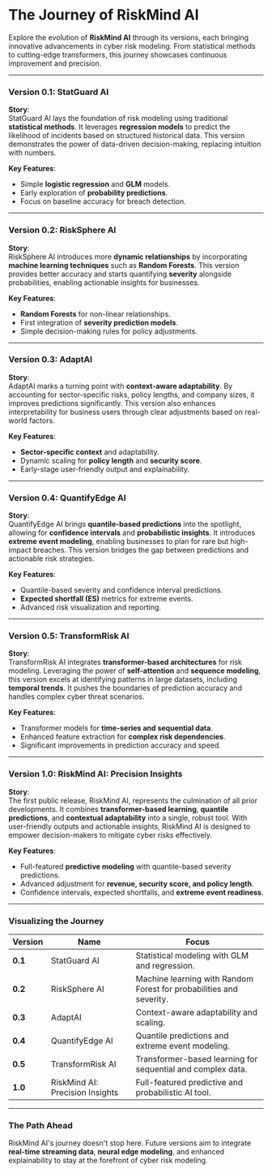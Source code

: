 # **The Journey of RiskMind AI**

Explore the evolution of **RiskMind AI** through its versions, each bringing innovative advancements in cyber risk modeling. From statistical methods to cutting-edge transformers, this journey showcases continuous improvement and precision.

---

### **Version 0.1: StatGuard AI**
**Story**:  
StatGuard AI lays the foundation of risk modeling using traditional **statistical methods**. It leverages **regression models** to predict the likelihood of incidents based on structured historical data. This version demonstrates the power of data-driven decision-making, replacing intuition with numbers.

**Key Features**:
- Simple **logistic regression** and **GLM** models.
- Early exploration of **probability predictions**.
- Focus on baseline accuracy for breach detection.

---

### **Version 0.2: RiskSphere AI**
**Story**:  
RiskSphere AI introduces more **dynamic relationships** by incorporating **machine learning techniques** such as **Random Forests**. This version provides better accuracy and starts quantifying **severity** alongside probabilities, enabling actionable insights for businesses.

**Key Features**:
- **Random Forests** for non-linear relationships.
- First integration of **severity prediction models**.
- Simple decision-making rules for policy adjustments.

---

### **Version 0.3: AdaptAI**
**Story**:  
AdaptAI marks a turning point with **context-aware adaptability**. By accounting for sector-specific risks, policy lengths, and company sizes, it improves predictions significantly. This version also enhances interpretability for business users through clear adjustments based on real-world factors.

**Key Features**:
- **Sector-specific context** and adaptability.
- Dynamic scaling for **policy length** and **security score**.
- Early-stage user-friendly output and explainability.

---

### **Version 0.4: QuantifyEdge AI**
**Story**:  
QuantifyEdge AI brings **quantile-based predictions** into the spotlight, allowing for **confidence intervals** and **probabilistic insights**. It introduces **extreme event modeling**, enabling businesses to plan for rare but high-impact breaches. This version bridges the gap between predictions and actionable risk strategies.

**Key Features**:
- Quantile-based severity and confidence interval predictions.
- **Expected shortfall (ES)** metrics for extreme events.
- Advanced risk visualization and reporting.

---

### **Version 0.5: TransformRisk AI**
**Story**:  
TransformRisk AI integrates **transformer-based architectures** for risk modeling. Leveraging the power of **self-attention** and **sequence modeling**, this version excels at identifying patterns in large datasets, including **temporal trends**. It pushes the boundaries of prediction accuracy and handles complex cyber threat scenarios.

**Key Features**:
- Transformer models for **time-series and sequential data**.
- Enhanced feature extraction for **complex risk dependencies**.
- Significant improvements in prediction accuracy and speed.

---

### **Version 1.0: RiskMind AI: Precision Insights**
**Story**:  
The first public release, RiskMind AI, represents the culmination of all prior developments. It combines **transformer-based learning**, **quantile predictions**, and **contextual adaptability** into a single, robust tool. With user-friendly outputs and actionable insights, RiskMind AI is designed to empower decision-makers to mitigate cyber risks effectively.

**Key Features**:
- Full-featured **predictive modeling** with quantile-based severity predictions.
- Advanced adjustment for **revenue, security score, and policy length**.
- Confidence intervals, expected shortfalls, and **extreme event readiness**.

---

### **Visualizing the Journey**

| **Version**      | **Name**                 | **Focus**                                     |
|-------------------|--------------------------|-----------------------------------------------|
| **0.1**           | StatGuard AI             | Statistical modeling with GLM and regression. |
| **0.2**           | RiskSphere AI            | Machine learning with Random Forest for probabilities and severity. |
| **0.3**           | AdaptAI                 | Context-aware adaptability and scaling.       |
| **0.4**           | QuantifyEdge AI          | Quantile predictions and extreme event modeling. |
| **0.5**           | TransformRisk AI         | Transformer-based learning for sequential and complex data. |
| **1.0**           | RiskMind AI: Precision Insights | Full-featured predictive and probabilistic AI tool. |

---

### **The Path Ahead**
RiskMind AI's journey doesn't stop here. Future versions aim to integrate **real-time streaming data**, **neural edge modeling**, and enhanced explainability to stay at the forefront of cyber risk modeling.

